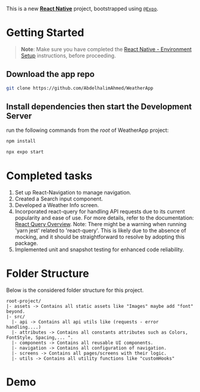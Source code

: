 This is a new [**React Native**](https://reactnative.dev) project, bootstrapped using [`@Expo`](https://docs.expo.dev/).

# Getting Started

>**Note**: Make sure you have completed the [React Native - Environment Setup](https://docs.expo.dev/get-started/installation/) instructions, before proceeding.
 
## Download the app repo

```bash
git clone https://github.com/AbdelhalimAhmed/WeatherApp
```

## Install dependencies then start the Development Server

run the following commands from the _root_ of WeatherApp project:

```bash
npm install

npx expo start
```

# Completed tasks
1. Set up React-Navigation to manage navigation.
2. Created a Search input component.
3. Developed a Weather Info screen.
4. Incorporated react-query for handling API requests due to its current popularity and ease of use. For more details, refer to the documentation: [React Query Overview](https://tanstack.com/query/latest/docs/react/overview). Note: There might be a warning when running 'yarn jest' related to 'react-query'. This is likely due to the absence of mocking, and it should be straightforward to resolve by adopting this package.
5. Implemented unit and snapshot testing for enhanced code reliability.

# Folder Structure
Below is the considered folder structure for this project.

```
root-project/
|- assets -> Contains all static assets like "Images" maybe add "font" beyond.
|- src/
  |- api -> Contains all api utils like (requests - error handling....)
  |- attributes -> Contains all constants attributes such as Colors, FontStyle, Spacing,... ".
  |- components -> Contains all reusable UI components.
  |- navigation -> Contains all configuration of navigation.
  |- screens -> Contains all pages/screens with their logic.
  |- utils -> Contains all utility functions like "customHooks"
```

# Demo



